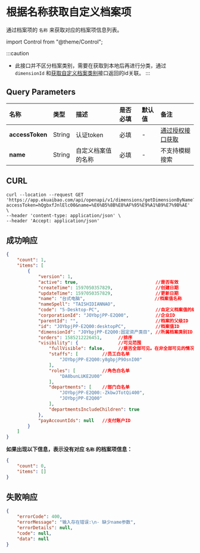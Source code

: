 # 根据名称获取自定义档案项
通过档案项的 `名称` 来获取对应的档案项信息列表。

import Control from "@theme/Control";

<Control
method="GET"
url="/api/openapi/v1/dimensions/getDimensionByName"
/>

:::caution
- 此接口并不区分档案类别，需要在获取到本地后再进行分类，通过 `dimensionId` 和[获取自定义档案类别](/docs/open-api/dimensions/get-dimensions)接口返回的id关联。
:::

## Query Parameters

| 名称 | 类型 | 描述 | 是否必填 | 默认值 | 备注 |
| :--- | :--- | :--- | :--- |:--- | :--- |
| **accessToken** | String  | 认证token	    | 必填 | - | [通过授权接口获取](/docs/open-api/getting-started/auth) |
| **name**        | String  |自定义档案值的名称 | 必填 | - | 不支持模糊搜索 |

## CURL
```shell
curl --location --request GET 'https://app.ekuaibao.com/api/openapi/v1/dimensions/getDimensionByName?accessToken=hQgbxfJnlElc00&name=%E6%B5%8B%E8%AF%95%E9%A1%B9%E7%9B%AE' \
--header 'content-type: application/json' \
--header 'Accept: application/json'
```

## 成功响应
```json
{
    "count": 1,
    "items": [
        {
            "version": 1,
            "active": true,                             //是否有效
            "createTime": 1597050357829,                //创建日期
            "updateTime": 1597050357829,                //更新日期
            "name": "台式电脑",                          //档案值名称
            "nameSpell": "TAISHIDIANNAO",
            "code": "5-Desktop-PC",                     //自定义档案值的编码
            "corporationId": "JOYbpjPP-E2Q00",          //企业ID
            "parentId": "",                             //档案的父级ID
            "id": "JOYbpjPP-E2Q00:desktopPC",           //档案值ID
            "dimensionId": "JOYbpjPP-E2Q00:固定资产类目", //所属档案类别ID
            "orders": 1585212226451,      //排序
            "visibility": {               //可见范围
                "fullVisible": false,     //是否全部可见。在非全部可见的情况下，仅白名单内的员工可见。
                "staffs": [         //员工白名单
                    "JOYbpjPP-E2Q00:y8gbpjP9OsnI00"
                ],
                "roles": [          //角色白名单
                    "DA8bunLUKE2U00"
                ],
                "departments": [    //部门白名单
                    "JOYbpjPP-E2Q00:-ZkbwJTotQi400",
                    "JOYbpjPP-E2Q00"
                ],
                "departmentsIncludeChildren": true
            },
            "payAccountIds": null   //支付账户ID
        }
    ]
}
```

**如果出现以下信息，表示没有对应 `名称` 的档案项信息：**
```json
{
    "count": 0,
    "items": []
}
```

## 失败响应
```json
{
    "errorCode": 400,
    "errorMessage": "输入存在错误:\n- 缺少name参数",
    "errorDetails": null,
    "code": null,
    "data": null
}
```